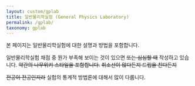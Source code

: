 ```yaml
---
layout: custom/gplab
title: 일반물리학실험 (General Physics Laboratory)
permalink: /gplab/
taxonomy: gplab
---
```


본 페이지는 일반물리학실험에 대한 설명과 방법을 포함합니다.  

일반물리학실험 채점 중 뭔가 부족해 보이는 것이 있으면 ~~또는 심심할 때~~ 작성하고 있습니다. ~~약간의 나무위키 스타일을 포함합니다.~~ ~~취소선이 많다든지 드립을 친다든지~~

~~전공이 전공인지라~~ 실험의 통계적 방법론에 대해서 많이 다룹니다.
